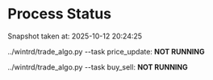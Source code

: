 # Process Status

Snapshot taken at: 2025-10-12 20:24:25

../wintrd/trade_algo.py --task price_update: **NOT RUNNING**

../wintrd/trade_algo.py --task buy_sell: **NOT RUNNING**

